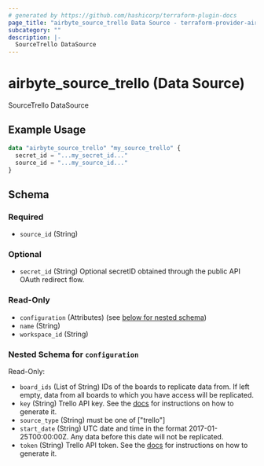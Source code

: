 ```yaml
---
# generated by https://github.com/hashicorp/terraform-plugin-docs
page_title: "airbyte_source_trello Data Source - terraform-provider-airbyte"
subcategory: ""
description: |-
  SourceTrello DataSource
---
```


# airbyte_source_trello (Data Source)

SourceTrello DataSource

## Example Usage

```terraform
data "airbyte_source_trello" "my_source_trello" {
  secret_id = "...my_secret_id..."
  source_id = "...my_source_id..."
}
```

<!-- schema generated by tfplugindocs -->
## Schema

### Required

- `source_id` (String)

### Optional

- `secret_id` (String) Optional secretID obtained through the public API OAuth redirect flow.

### Read-Only

- `configuration` (Attributes) (see [below for nested schema](#nestedatt--configuration))
- `name` (String)
- `workspace_id` (String)

<a id="nestedatt--configuration"></a>
### Nested Schema for `configuration`

Read-Only:

- `board_ids` (List of String) IDs of the boards to replicate data from. If left empty, data from all boards to which you have access will be replicated.
- `key` (String) Trello API key. See the <a href="https://developer.atlassian.com/cloud/trello/guides/rest-api/authorization/#using-basic-oauth">docs</a> for instructions on how to generate it.
- `source_type` (String) must be one of ["trello"]
- `start_date` (String) UTC date and time in the format 2017-01-25T00:00:00Z. Any data before this date will not be replicated.
- `token` (String) Trello API token. See the <a href="https://developer.atlassian.com/cloud/trello/guides/rest-api/authorization/#using-basic-oauth">docs</a> for instructions on how to generate it.


